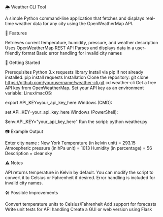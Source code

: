 🌦️ Weather CLI Tool

A simple Python command-line application that fetches and displays real-time weather data for any city using the OpenWeatherMap API.

📌 Features

Retrieves current temperature, humidity, pressure, and weather description
Uses OpenWeatherMap REST API
Parses and displays data in a user-friendly format
Basic error handling for invalid city names



🚀 Getting Started

Prerequisites
Python 3.x
requests library
Install via pip if not already installed:
pip install requests
Installation
Clone the repository:
git clone https://github.com/yourusername/weather-cli.git
cd weather-cli
Get a free API key from OpenWeatherMap.
Set your API key as an environment variable:
Linux/macOS:

export API_KEY=your_api_key_here
Windows (CMD):

set API_KEY=your_api_key_here
Windows (PowerShell):

$env:API_KEY="your_api_key_here"
Run the script:
python weather.py


📷 Example Output

Enter city name : New York
Temperature (in kelvin unit) = 293.15
Atmospheric pressure (in hPa unit) = 1013
Humidity (in percentage) = 56
Description = clear sky


⚠️ Notes

API returns temperature in Kelvin by default. You can modify the script to convert it to Celsius or Fahrenheit if desired.
Error handling is included for invalid city names.


🛠️ Possible Improvements

Convert temperature units to Celsius/Fahrenheit
Add support for forecasts
Write unit tests for API handling
Create a GUI or web version using Flask
